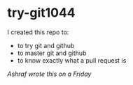 # try-git1044
I created this repo to:
- to try git and github
- to master git and github
- to know exactly what a pull request is

*Ashraf wrote this on a Friday*
